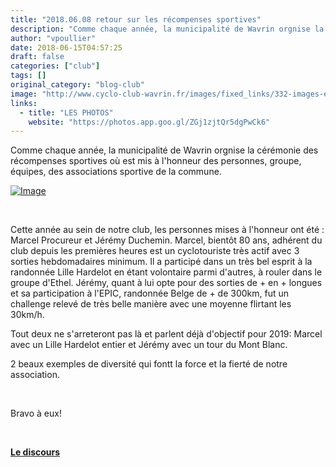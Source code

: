```yaml
---
title: "2018.06.08 retour sur les récompenses sportives"
description: "Comme chaque année, la municipalité de Wavrin orgnise la cérémonie des récompenses sportives où est mis à l'honneur des personnes, groupe, équipes, des associations sportive de la commune."
author: "vpoullier"
date: 2018-06-15T04:57:25
draft: false
categories: ["club"]
tags: []
original_category: "blog-club"
image: "http://www.cyclo-club-wavrin.fr/images/fixed_links/332-images-eb6ca06d-w1182-h887-no.jpg"
links:
  - title: "LES PHOTOS"
    website: "https://photos.app.goo.gl/ZGj1zjtQr5dgPwCk6"
---
```


Comme chaque année, la municipalité de Wavrin orgnise la cérémonie des récompenses sportives où est mis à l'honneur des personnes, groupe, équipes, des associations sportive de la commune.

<!--more-->

[![Image](https://lh3.googleusercontent.com/HUQxGbunPxUXPwmxMioKp_C7OGDCDFfgGrXyIaYe0ZVEhu5PjQZjA3qa-hYuEXuXLHqbSizxdUDWa-KfBmjdB1UZw1Y1FcIZ_U1KZY0T8kSdtMS1ENnR1GYMU1z30o6adwyFEcfka-HWnZG6HytYmInOD8IYjoWSdwRyfrV0c7PpDuWJmAPYFI94RLK_YFak6jAUR9coVFMec1EgdzF59RaM9ICmz7DEDEkLzDxCCAQK1NdC6-veNhDGK3jdJyGw6097N0B7VUTLZUpCfd4RXJtfM_QMtuaqJlF-MqCzg79uhzNvcLIcGcgooJCZqxqE2ynNFsDRCiJmyoQXneEqT51Ukrj6C6_PnURmouQ6xpGykLWQfKOZNnbJx8JpL4GJ4BQ4nLVrYiGsD9A1U0fjJmv-Mxnxo63bjV5zUh2-9Pyap0BUGii54-h9Wqq6fU2kI3uoJB4W79qz1uHZR03hq-V6qyiZXfJ7F_4T_GKMqno5KVOUVojPYQysyMl7jdjtlDOnZN3sX02KHm1A3XsKYffpwwsdicqYNMyz8G8QOOKA2lKlESAH_DiyTVMBY4GeB5JTgnonPuyLR_P6Gja5mHDLcVOUgQStcC_MfzVjF-ECg53XFeWkxj31WolKIQZacvmG0rAXv4T6euN32EDBqsxVYgQPk-qt7O9YjKcMv6rqOrvLjBXPlDhsWw=w1182-h887-no)](https://lh3.googleusercontent.com/HUQxGbunPxUXPwmxMioKp_C7OGDCDFfgGrXyIaYe0ZVEhu5PjQZjA3qa-hYuEXuXLHqbSizxdUDWa-KfBmjdB1UZw1Y1FcIZ_U1KZY0T8kSdtMS1ENnR1GYMU1z30o6adwyFEcfka-HWnZG6HytYmInOD8IYjoWSdwRyfrV0c7PpDuWJmAPYFI94RLK_YFak6jAUR9coVFMec1EgdzF59RaM9ICmz7DEDEkLzDxCCAQK1NdC6-veNhDGK3jdJyGw6097N0B7VUTLZUpCfd4RXJtfM_QMtuaqJlF-MqCzg79uhzNvcLIcGcgooJCZqxqE2ynNFsDRCiJmyoQXneEqT51Ukrj6C6_PnURmouQ6xpGykLWQfKOZNnbJx8JpL4GJ4BQ4nLVrYiGsD9A1U0fjJmv-Mxnxo63bjV5zUh2-9Pyap0BUGii54-h9Wqq6fU2kI3uoJB4W79qz1uHZR03hq-V6qyiZXfJ7F_4T_GKMqno5KVOUVojPYQysyMl7jdjtlDOnZN3sX02KHm1A3XsKYffpwwsdicqYNMyz8G8QOOKA2lKlESAH_DiyTVMBY4GeB5JTgnonPuyLR_P6Gja5mHDLcVOUgQStcC_MfzVjF-ECg53XFeWkxj31WolKIQZacvmG0rAXv4T6euN32EDBqsxVYgQPk-qt7O9YjKcMv6rqOrvLjBXPlDhsWw=w1182-h887-no)

&nbsp;

Cette année au sein de notre club, les personnes mises à l'honneur ont été : Marcel Procureur et Jérémy Duchemin. Marcel, bientôt 80 ans, adhérent du club depuis les premières heures est un cyclotouriste très actif avec 3 sorties hebdomadaires minimum. Il a participé dans un très bel esprit à la randonnée Lille Hardelot en étant volontaire parmi d'autres, à rouler dans le groupe d'Ethel. Jérémy, quant à lui opte pour des sorties de + en + longues et sa participation à l'EPIC, randonnée Belge de + de 300km, fut un challenge relevé de très belle manière avec une moyenne flirtant les 30km/h.

Tout deux ne s'arreteront pas là et parlent déjà d'objectif pour 2019: Marcel avec un Lille Hardelot entier et Jérémy avec un tour du Mont Blanc.

2 beaux exemples de diversité qui fontt la force et la fierté de notre association.

&nbsp;

Bravo à eux!

&nbsp;

**[Le discours](images/ccwavrin/Annee2018/FichiersPDF/discours-recompenses-sportives-20180608.pdf)**

&nbsp;

&nbsp;

&nbsp;